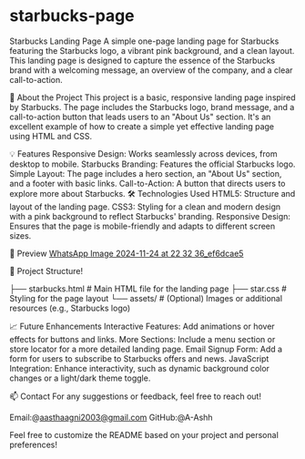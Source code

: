 # starbucks-page
Starbucks Landing Page
A simple one-page landing page for Starbucks featuring the Starbucks logo, a vibrant pink background, and a clean layout. This landing page is designed to capture the essence of the Starbucks brand with a welcoming message, an overview of the company, and a clear call-to-action.

🚀 About the Project
This project is a basic, responsive landing page inspired by Starbucks. The page includes the Starbucks logo, brand message, and a call-to-action button that leads users to an "About Us" section. It's an excellent example of how to create a simple yet effective landing page using HTML and CSS.

💡 Features
Responsive Design: Works seamlessly across devices, from desktop to mobile.
Starbucks Branding: Features the official Starbucks logo.
Simple Layout: The page includes a hero section, an "About Us" section, and a footer with basic links.
Call-to-Action: A button that directs users to explore more about Starbucks.
🛠️ Technologies Used
HTML5: Structure and layout of the landing page.
CSS3: Styling for a clean and modern design with a pink background to reflect Starbucks' branding.
Responsive Design: Ensures that the page is mobile-friendly and adapts to different screen sizes.

📸 Preview
[WhatsApp Image 2024-11-24 at 22 32 36_ef6dcae5](https://github.com/user-attachments/assets/02d4004e-9177-4b12-a606-c7d24ebb2d8e)

📂 Project Structure!

├── starbucks.html       # Main HTML file for the landing page
├── star.css             # Styling for the page layout
└── assets/              # (Optional) Images or additional resources (e.g., Starbucks logo)

📈 Future Enhancements
Interactive Features: Add animations or hover effects for buttons and links.
More Sections: Include a menu section or store locator for a more detailed landing page.
Email Signup Form: Add a form for users to subscribe to Starbucks offers and news.
JavaScript Integration: Enhance interactivity, such as dynamic background color changes or a light/dark theme toggle.

📫 Contact
For any suggestions or feedback, feel free to reach out!

Email:@aasthaagni2003@gmail.com
GitHub:@A-Ashh

Feel free to customize the README based on your project and personal preferences!
